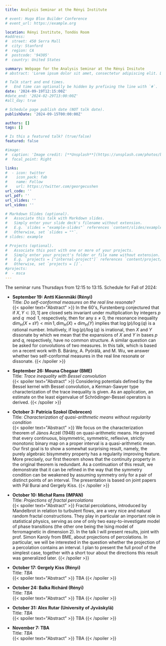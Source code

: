 ```yaml
---
title: Analysis Seminar at the Rényi Institute

# event: Hugo Blox Builder Conference
# event_url: https://example.org

location: Rényi Institute, Tondós Room
#address:
#  street: 450 Serra Mall
#  city: Stanford
#  region: CA
#  postcode: '94305'
#  country: United States

summary: Webpage for the Analysis Seminar at the Rényi Insitute 
# abstract: 'Lorem ipsum dolor sit amet, consectetur adipiscing elit. Duis posuere tellusac convallis placerat. Proin tincidunt magna sed ex sollicitudin condimentum. Sed ac faucibus dolor, scelerisque sollicitudin nisi. Cras purus urna, suscipit quis sapien eu, pulvinar tempor diam.'

# Talk start and end times.
#   End time can optionally be hidden by prefixing the line with `#`.
date: '2024-09-19T12:15:00Z'
#date_end: '2024-02-29T13:00:00Z'
#all_day: true

# Schedule page publish date (NOT talk date).
publishDate: '2024-09-15T00:00:00Z'

authors: []
tags: []

# Is this a featured talk? (true/false)
featured: false

#image:
#  caption: 'Image credit: [**Unsplash**](https://unsplash.com/photos/bzdhc5b3Bxs)'
#  focal_point: Right

links:
#  - icon: twitter
#    icon_pack: fab
#    name: Follow
#    url: https://twitter.com/georgecushen
url_code: ''
url_pdf: ''
url_slides: ''
url_video: ''

# Markdown Slides (optional).
#   Associate this talk with Markdown slides.
#   Simply enter your slide deck's filename without extension.
#   E.g. `slides = "example-slides"` references `content/slides/example-slides.md`.
#   Otherwise, set `slides = ""`.
# slides: example

# Projects (optional).
#   Associate this post with one or more of your projects.
#   Simply enter your project's folder or file name without extension.
#   E.g. `projects = ["internal-project"]` references `content/project/deep-learning/index.md`.
#   Otherwise, set `projects = []`.
#projects:
#  - msca
---
```


The seminar runs Thursdays from 12:15 to 13:15.
Schedule for Fall of 2024:

- **September 19: Antti Käenmäki (Rényi)**   
Title: *Do self-conformal measures on the real line resonate?*   
{{< spoiler text="Abstract" >}}
In the 60's, Furstenberg conjectured that if $X,Y \subset [0,1]$ are closed sets invariant under multiplication by integers $p$ and $q \mod 1$, respectively, then for any $s \ne 0$, the resonance inequality
  $\dim_H(X+sY) < \min{ 1,\dim_H(X) + \dim_H(Y) }$
implies that $\log(p)/\log(q)$ is a rational number. Intuitively, if $\log(p)/\log(q)$ is irrational, then $X$ and $Y$ dissonate by which we mean that the expansions of $X$ and $Y$ in bases $p$ and $q$, respectively, have no common structure. A similar question can be asked for convolutions of two measures. In this talk, which is based on a recent work with B. Bárány, A. Pyörälä, and M. Wu, we answer whether two self-conformal measures in the real line resonate or dissonate.
{{< /spoiler >}}

- **September 26: Mouna Chegaar (BME)**   
Title: *Trace inequality with Bessel convolution*   
{{< spoiler text="Abstract" >}}
Considering potentials defined by the Bessel kernel with Bessel convolution, a Kerman-Sawyer type characterization of the trace inequality is given. As an application, an estimate on the least eigenvalue of Schrödinger-Bessel operators is derived.
{{< /spoiler >}}

- **October 3: Patrícia Szokol (Debrecen)**   
Title: *Characterization of quasi-arithmetic means without regularity condition*   
{{< spoiler text="Abstract" >}}
We focus on the characterization theorem of János Aczél (1948) on quasi-arithmetic means. He proved that every continuous, bisymmetric, symmetric, reflexive, strictly monotonic binary map on a proper interval is a quasi-arithmetic mean.
Our first goal is to show a somewhat surprising result, namely, the purely algebraic bisymmetry property has a regularity improving feature. More precisely, our first theorem shows that the continuity property in the original theorem is redundant. 
As a continuation of this result, we demonstrate that it can be refined in the way that the symmetry condition can be weakened by assuming symmetry only for a pair of distinct points of an interval.
The presentation is based on joint papers with Pál Burai and Gergely Kiss.
{{< /spoiler >}}

- **October 10: Michał Rams (IMPAN)**   
Title: *Projections of fractal percolations*   
{{< spoiler text="Abstract" >}}
Fractal percolations, introduced by Mandelbrot in relation to turbulent flows, are a very nice and natural random fractal constructions. They play in particular an important role in statistical physics, serving as one of only two easy-to-investigate model of phase transitions (the other one being the Ising model of ferromagnetic in dimension 2).
In the talk I will present results, joint with prof. Simon Karoly from BME, about projections of percolations. In particular, we will be interested in the question whether the projection of a percolation contains an interval. I plan to present the full proof of the simplest case, together with a short tour about the directions this result was generalized later.
{{< /spoiler >}}
- **October 17: Gergely Kiss (Rényi)**   
Title: *TBA*   
{{< spoiler text="Abstract" >}}
TBA
{{< /spoiler >}}
- **October 24: Balka Richárd (Rényi)**   
Title: *TBA*   
{{< spoiler text="Abstract" >}}
TBA
{{< /spoiler >}}
- **October 31: Alex Rutar (University of Jyväskylä)**   
Title: *TBA*   
{{< spoiler text="Abstract" >}}
TBA
{{< /spoiler >}}
- **November 7: TBA**   
Title: *TBA*   
{{< spoiler text="Abstract" >}}
TBA
{{< /spoiler >}}
